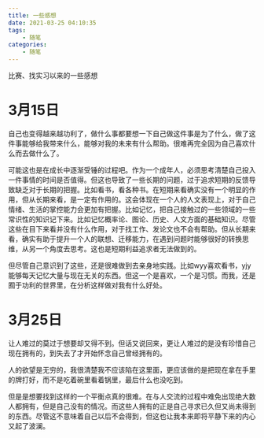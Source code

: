 ```yaml
---
title: 一些感想
date: 2021-03-25 04:10:35
tags: 
	- 随笔
categories: 
	- 随笔
---
```


比赛、找实习以来的一些感想
<!--more-->

# 3月15日
自己也变得越来越功利了，做什么事都要想一下自己做这件事是为了什么，做了这件事能够给我带来什么，能够对我的未来有什么帮助。很难再完全因为自己喜欢什么而去做什么了。

可能这也是在成长中逐渐受锤的过程吧。作为一个成年人，必须思考清楚自己投入一件事情的时间是否值得。但这也导致了一些长期的问题，过于追求短期的反馈导致缺乏对于长期的把握。比如看书，看各种书。在短期来看确实没有一个明显的作用，但从长期来看，是一定有作用的。这会体现在一个人的人文表现上，对于自己情绪、生活的掌控能力会更加有把握。比如记忆，把自己接触过的一些领域的一些常识性的知识记下来。比如记忆概率论、图论、历史、人文方面的基础知识。尽管这些在目下来看并没有什么作用，对于找工作、发论文也不会有帮助。但从长期来看，确实有助于提升一个人的联想、迁移能力，在遇到问题时能够很好的转换思维，从另一个角度去思考。这也是短期利益追求者无法做到的。

但尽管自己意识到了这些，还是很难做到去亲身地实践。比如wyy喜欢看书，yjy能够每天记忆大量与现在无关的东西。但这一个是喜欢，一个是习惯。而我，还是囿于功利的世界里，在分析这样做对我有什么好处。

# 3月25日
让人难过的莫过于想要却又得不到。但话又说回来，更让人难过的是没有珍惜自己现在拥有的，到失去了才开始怀念自己曾经拥有的。

人的欲望是无穷的，我很清楚我不应该陷在这里面，更应该做的是把现在拿在手里的牌打好，而不是吃着碗里看着锅里，最后什么也没吃到。

但是是想要找到这样的一个平衡点真的很难。在与人交流的过程中难免出现绝大数人都拥有，但是自己没有的情况。而这些人拥有的正是自己寻求已久但又尚未得到的东西。尽管这不意味着自己以后不会得到，但这也让我本来即将平静下来的内心又起了波澜。